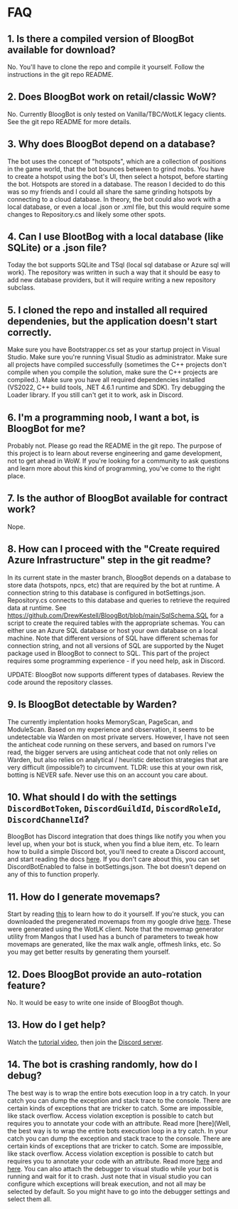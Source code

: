 # FAQ

## 1. Is there a compiled version of BloogBot available for download?
No. You'll have to clone the repo and compile it yourself. Follow the instructions in the git repo README.

## 2. Does BloogBot work on retail/classic WoW?
No. Currently BloogBot is only tested on Vanilla/TBC/WotLK legacy clients. See the git repo README for more details.

## 3. Why does BloogBot depend on a database?
The bot uses the concept of "hotspots", which are a collection of positions in the game world, that the bot bounces between to grind mobs. You have to create a hotspot using the bot's UI, then select a hotspot, before starting the bot. Hotspots are stored in a database. The reason I decided to do this was so my friends and I could all share the same grinding hotspots by connecting to a cloud database. In theory, the bot could also work with a local database, or even a local .json or .xml file, but this would require some changes to Repository.cs and likely some other spots.

## 4. Can I use BlootBog with a local database (like SQLite) or a .json file?
Today the bot supports SQLite and TSql (local sql database or Azure sql will work). The repository was written in such a way that it should be easy to add new database providers, but it will require writing a new repository subclass.

## 5. I cloned the repo and installed all required dependenies, but the application doesn't start correctly.
Make sure you have Bootstrapper.cs set as your startup project in Visual Studio. Make sure you're running Visual Studio as administrator. Make sure all projects have compiled successfully (sometimes the C++ projects don't compile when you compile the solution, make sure the C++ projects are compiled.). Make sure you have all required dependencies installed (VS2022, C++ build tools, .NET 4.6.1 runtime and SDK). Try debugging the Loader library. If you still can't get it to work, ask in Discord.

## 6. I'm a programming noob, I want a bot, is BloogBot for me?
Probably not. Please go read the README in the git repo. The purpose of this project is to learn about reverse engineering and game development, not to get ahead in WoW. If you're looking for a community to ask questions and learn more about this kind of programming, you've come to the right place.

## 7. Is the author of BloogBot available for contract work?
Nope.

## 8. How can I proceed with the "Create required Azure Infrastructure" step in the git readme?
In its current state in the master branch, BloogBot depends on a database to store data (hotspots, npcs, etc) that are required by the bot at runtime. A connection string to this database is configured in botSettings.json. Repository.cs connects to this database and queries to retrieve the required data at runtime. See https://github.com/DrewKestell/BloogBot/blob/main/SqlSchema.SQL for a script to create the required tables with the appropriate schemas. You can either use an Azure SQL database or host your own database on a local machine. Note that different versions of SQL have different schemas for connection string, and not all versions of SQL are supported by the Nuget package used in BloogBot to connect to SQL. This part of the project requires some programming experience - if you need help, ask in Discord.

UPDATE: BloogBot now supports different types of databases. Review the code around the repository classes.

## 9. Is BloogBot detectable by Warden?
The currently implentation hooks MemoryScan, PageScan, and ModuleScan. Based on my experience and observation, it seems to be undetectable via Warden on most private servers. However, I have not seen the anticheat code running on these servers, and based on rumors I've read, the bigger servers are using anticheat code that not only relies on Warden, but also relies on analytical / heuristic detection strategies that are very difficult (impossible?) to circumvent. TLDR: use this at your own risk, botting is NEVER safe. Never use this on an account you care about.

## 10. What should I do with the settings `DiscordBotToken`, `DiscordGuildId`, `DiscordRoleId`, `DiscordChannelId`?
BloogBot has Discord integration that does things like notify you when you level up, when your bot is stuck, when you find a blue item, etc. To learn how to build a simple Discord bot, you'll need to create a Discord account, and start reading the docs [here](https://discord.com/developers/docs/getting-started). If you don't care about this, you can set DiscordBotEnabled to false in botSettings.json. The bot doesn't depend on any of this to function properly.

## 11. How do I generate movemaps?
Start by reading [this](https://drewkestell.us/Article/6/Chapter/20) to learn how to do it yourself. If you're stuck, you can downloaded the pregenerated movemaps from my google drive [here](https://drive.google.com/file/d/1w8EH25diV0A_sbFBUw063oWIafqg5fOP/view?usp=drive_link). These were generated using the WotLK client. Note that the movemap generator utility from Mangos that I used has a bunch of parameters to tweak how movemaps are generated, like the max walk angle, offmesh links, etc. So you may get better results by generating them yourself.

## 12. Does BloogBot provide an auto-rotation feature?
No. It would be easy to write one inside of BloogBot though.

## 13. How do I get help?
Watch the [tutorial video](https://www.youtube.com/watch?v=g3jYHiajQdk), then join the [Discord server](https://discord.gg/S4tvykaGcJ).

## 14. The bot is crashing randomly, how do I debug?
The best way is to wrap the entire bots execution loop in a try catch. In your catch you can dump the exception and stack trace to the console. There are certain kinds of exceptions that are tricker to catch. Some are impossible, like stack overflow. Access violation exception is possible to catch but requires you to annotate your code with an attribute. Read more [here](Well, the best way is to wrap the entire bots execution loop in a try catch. In your catch you can dump the exception and stack trace to the console. There are certain kinds of exceptions that are tricker to catch. Some are impossible, like stack overflow. Access violation exception is  possible to catch but requires you to annotate your code with an attribute. Read more [here](https://stackoverflow.com/questions/7392783/list-of-exceptions-that-cant-be-caught-in-net) and [here](https://stackoverflow.com/questions/3469368/how-to-handle-accessviolationexception). You can also attach the debugger to visual studio while your bot is running and wait for it to crash. Just note that in visual studio you can configure which exceptions will break execution, and not all may be selected by default. So you might have to go into the debugger settings and select them all.

